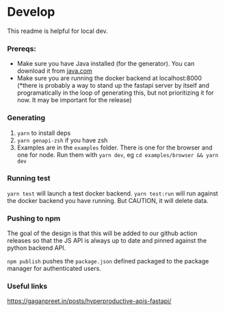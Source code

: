# Develop

This readme is helpful for local dev.

### Prereqs:
- Make sure you have Java installed (for the generator). You can download it from [java.com](https://java.com)
- Make sure you are running the docker backend at localhost:8000 (*there is probably a way to stand up the fastapi server by itself and programatically in the loop of generating this, but not prioritizing it for now. It may be important for the release)

### Generating
1. `yarn` to install deps
2. `yarn genapi-zsh` if you have zsh
3. Examples are in the `examples` folder. There is one for the browser and one for node. Run them with `yarn dev`, eg `cd examples/browser && yarn dev`

### Running test
`yarn test` will launch a test docker backend. 
`yarn test:run` will run against the docker backend you have running. But CAUTION, it will delete data.

### Pushing to npm
The goal of the design is that this will be added to our github action releases so that the JS API is always up to date and pinned against the python backend API. 

`npm publish` pushes the `package.json` defined packaged to the package manager for authenticated users.

### Useful links

https://gaganpreet.in/posts/hyperproductive-apis-fastapi/
